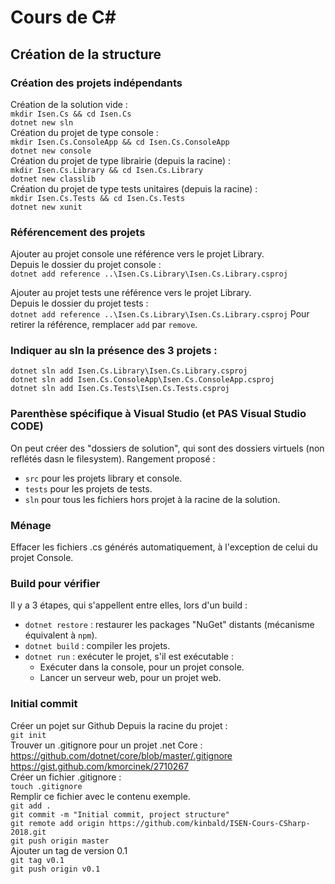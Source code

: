 # Cours de C#

## Création de la structure

### Création des projets indépendants

Création de la solution vide :  
`mkdir Isen.Cs && cd Isen.Cs`  
`dotnet new sln`  
Création du projet de type console :  
`mkdir Isen.Cs.ConsoleApp && cd Isen.Cs.ConsoleApp`  
`dotnet new console`  
Création du projet de type librairie (depuis la racine) :  
`mkdir Isen.Cs.Library && cd Isen.Cs.Library`  
`dotnet new classlib`  
Création du projet de type tests unitaires (depuis la racine) :  
`mkdir Isen.Cs.Tests && cd Isen.Cs.Tests`  
`dotnet new xunit`  
### Référencement des projets
Ajouter au projet console une référence vers le projet Library.  
Depuis le dossier du projet console :  
`dotnet add reference ..\Isen.Cs.Library\Isen.Cs.Library.csproj` 

Ajouter au projet tests une référence vers le projet Library.  
Depuis le dossier du projet tests :  
`dotnet add reference ..\Isen.Cs.Library\Isen.Cs.Library.csproj` 
Pour retirer la référence, remplacer `add` par `remove`.

### Indiquer au sln la présence des 3 projets :
`dotnet sln add Isen.Cs.Library\Isen.Cs.Library.csproj`  
`dotnet sln add Isen.Cs.ConsoleApp\Isen.Cs.ConsoleApp.csproj`  
`dotnet sln add Isen.Cs.Tests\Isen.Cs.Tests.csproj`  

### Parenthèse spécifique à Visual Studio (et PAS Visual Studio CODE)
On peut créer des "dossiers de solution", qui sont des dossiers virtuels (non reflétés dasn le filesystem).
Rangement proposé :
- `src` pour les projets library et console.
- `tests` pour les projets de tests.
- `sln` pour tous les fichiers hors projet à la racine de la solution.

### Ménage 
Effacer les fichiers .cs générés automatiquement, à l'exception de celui du projet Console.

### Build pour vérifier
Il y a 3 étapes, qui s'appellent entre elles, lors d'un build :
- `dotnet restore` : restaurer les packages "NuGet" distants (mécanisme équivalent à `npm`).
- `dotnet build` : compiler les projets.
- `dotnet run` : exécuter le projet, s'il est exécutable :
    - Exécuter dans la console, pour un projet console.
    - Lancer un serveur web, pour un projet web.
    
### Initial commit
Créer un pojet sur Github
Depuis la racine du projet :  
`git init`  
Trouver un .gitignore pour un projet .net Core :  
https://github.com/dotnet/core/blob/master/.gitignore  
https://gist.github.com/kmorcinek/2710267  
Créer un fichier .gitignore :  
`touch .gitignore`  
Remplir ce fichier avec le contenu exemple.  
`git add .`  
`git commit -m "Initial commit, project structure"`  
`git remote add origin https://github.com/kinbald/ISEN-Cours-CSharp-2018.git`  
`git push origin master`  
Ajouter un tag de version 0.1  
`git tag v0.1`  
`git push origin v0.1`